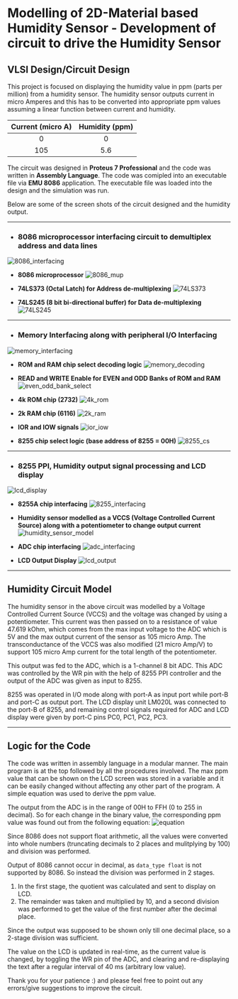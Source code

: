 # Modelling of 2D-Material based Humidity Sensor - Development of circuit to drive the Humidity Sensor #

## VLSI Design/Circuit Design ##

This project is focused on displaying the humidity value in ppm (parts per million) from a humidity sensor. The humidity sensor outputs current in micro Amperes and this has to be converted into appropriate ppm values assuming a linear function between current and humidity.

Current (micro A) | Humidity (ppm)
| :---: | :---: |
 0 | 0
 105 | 5.6

The circuit was designed in __Proteus 7 Professional__ and the code was written in __Assembly Language__. The code was comipled into an executable file via __EMU 8086__ application. The executable file was loaded into the design and the simulation was run.

Below are some of the screen shots of the circuit designed and the humidity output.

- - - -

- ### 8086 microprocessor interfacing circuit to demultiplex address and data lines ###

![8086_interfacing](./Images/8086_interfacing.png)

   - __8086 microprocessor__
    ![8086_mup](./Images/8086_mup.png)

   - __74LS373 (Octal Latch) for Address de-multiplexing__
    ![74LS373](./Images/74LS373.png)

   - __74LS245 (8 bit bi-directional buffer) for Data de-multiplexing__
    ![74LS245](./Images/74LS245.png)

- - - -

- ### Memory Interfacing along with peripheral I/O Interfacing ###

![memory_interfacing](./Images/memory_interfacing.png)

   - __ROM and RAM chip select decoding logic__
    ![memory_decoding](./Images/memory_decoding.png)

   - __READ and WRITE Enable for EVEN and ODD Banks of ROM and RAM__
    ![even_odd_bank_select](./Images/even_odd_bank_select.png)

   - __4k ROM chip (2732)__
    ![4k_rom](./Images/4k_rom.png)

   - __2k RAM chip (6116)__
    ![2k_ram](./Images/2k_ram.png)

   - __IOR and IOW signals__
    ![ior_iow](./Images/ior_iow.png)
    
   - __8255 chip select logic (base address of 8255 = 00H)__
    ![8255_cs](./Images/8255_cs.png)

- - - -

- ### 8255 PPI, Humidity output signal processing and LCD display ###

![lcd_display](./Images/lcd_display.png)

   - __8255A chip interfacing__
    ![8255_interfacing](./Images/8255_interfacing.png)

   - __Humidity sensor modelled as a VCCS (Voltage Controlled Current Source) along with a potentiometer to change output current__ 
    ![humidity_sensor_model](./Images/humidity_sensor_model.png)

   - __ADC chip interfacing__
    ![adc_interfacing](./Images/adc_interfacing.png)

   - __LCD Output Display__
    ![lcd_output](./Images/lcd_output.png)

- - - -

## Humidity Circuit Model ##

The humidity sensor in the above circuit was modelled by a Voltage Controlled Current Source (VCCS) and the voltage was changed by using a potentiometer. This current was then passed on to a resistance of value 47.619 kOhm, which comes from the max input voltage to the ADC which is 5V and the max output current of the sensor as 105 micro Amp. The transconductance of the VCCS was also modified (21 micro Amp/V) to support 105 micro Amp current for the total length of the potentiometer. 

This output was fed to the ADC, which is a 1-channel 8 bit ADC. This ADC was controlled by the WR pin with the help of 8255 PPI controller and the output of the ADC was given as input to 8255.

8255 was operated in I/O mode along with port-A as input port while port-B and port-C as output port. The LCD display unit LM020L was connected to the port-B of 8255, and remaining control signals required for ADC and LCD display were given by port-C pins PC0, PC1, PC2, PC3.

- - - - 


## Logic for the Code ##

The code was written in assembly language in a modular manner. The main program is at the top followed by all the procedures involved. The max ppm value that can be shown on the LCD screen was stored in a variable and it can be easily changed without affecting any other part of the program. A simple equation was used to derive the ppm value. 

The output from the ADC is in the range of 00H to FFH (0 to 255 in decimal). So for each change in the binary value, the corresponding ppm value was found out from the following equation:
![equation](./Images/equation.png)

Since 8086 does not support float arithmetic, all the values were converted into whole numbers (truncating decimals to 2 places and mulitplying by 100) and division was performed. 

Output of 8086 cannot occur in decimal, as ```data_type float``` is not supported by 8086. So instead the division was performed in 2 stages. 
1. In the first stage, the quotient was calculated and sent to display on LCD.
2. The remainder was taken and multiplied by 10, and a second division was performed to get the value of the first number after the decimal place. 

Since the output was supposed to be shown only till one decimal place, so a 2-stage division was sufficient.

The value on the LCD is updated in real-time, as the current value is changed, by toggling the WR pin of the ADC, and clearing and re-displaying the text after a regular interval of 40 ms (arbitrary low value).

Thank you for your patience :) and please feel free to point out any errors/give suggestions to improve the circuit.
